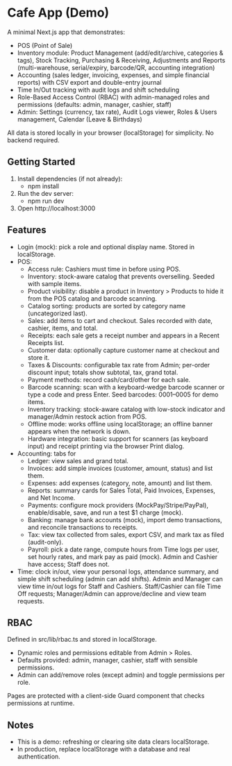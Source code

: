 # Cafe App (Demo)

A minimal Next.js app that demonstrates:
- POS (Point of Sale)
- Inventory module: Product Management (add/edit/archive, categories & tags), Stock Tracking, Purchasing & Receiving, Adjustments and Reports (multi-warehouse, serial/expiry, barcode/QR, accounting integration)
- Accounting (sales ledger, invoicing, expenses, and simple financial reports) with CSV export and double-entry journal
- Time In/Out tracking with audit logs and shift scheduling
- Role-Based Access Control (RBAC) with admin-managed roles and permissions (defaults: admin, manager, cashier, staff)
- Admin: Settings (currency, tax rate), Audit Logs viewer, Roles & Users management, Calendar (Leave & Birthdays)

All data is stored locally in your browser (localStorage) for simplicity. No backend required.

## Getting Started

1. Install dependencies (if not already):
   - npm install
2. Run the dev server:
   - npm run dev
3. Open http://localhost:3000

## Features

- Login (mock): pick a role and optional display name. Stored in localStorage.
- POS:
  - Access rule: Cashiers must time in before using POS.
  - Inventory: stock-aware catalog that prevents overselling. Seeded with sample items.
  - Product visibility: disable a product in Inventory > Products to hide it from the POS catalog and barcode scanning.
  - Catalog sorting: products are sorted by category name (uncategorized last).
  - Sales: add items to cart and checkout. Sales recorded with date, cashier, items, and total.
  - Receipts: each sale gets a receipt number and appears in a Recent Receipts list.
  - Customer data: optionally capture customer name at checkout and store it.
  - Taxes & Discounts: configurable tax rate from Admin; per-order discount input; totals show subtotal, tax, grand total.
  - Payment methods: record cash/card/other for each sale.
  - Barcode scanning: scan with a keyboard-wedge barcode scanner or type a code and press Enter. Seed barcodes: 0001–0005 for demo items.
  - Inventory tracking: stock-aware catalog with low-stock indicator and manager/Admin restock action from POS.
  - Offline mode: works offline using localStorage; an offline banner appears when the network is down.
  - Hardware integration: basic support for scanners (as keyboard input) and receipt printing via the browser Print dialog.
- Accounting: tabs for
  - Ledger: view sales and grand total.
  - Invoices: add simple invoices (customer, amount, status) and list them.
  - Expenses: add expenses (category, note, amount) and list them.
  - Reports: summary cards for Sales Total, Paid Invoices, Expenses, and Net Income.
  - Payments: configure mock providers (MockPay/Stripe/PayPal), enable/disable, save, and run a test $1 charge (mock).
  - Banking: manage bank accounts (mock), import demo transactions, and reconcile transactions to receipts.
  - Tax: view tax collected from sales, export CSV, and mark tax as filed (audit-only).
  - Payroll: pick a date range, compute hours from Time logs per user, set hourly rates, and mark pay as paid (mock).
  Admin and Cashier have access; Staff does not.
- Time: clock in/out, view your personal logs, attendance summary, and simple shift scheduling (admin can add shifts). Admin and Manager can view time in/out logs for Staff and Cashiers. Staff/Cashier can file Time Off requests; Manager/Admin can approve/decline and view team requests.

## RBAC

Defined in src/lib/rbac.ts and stored in localStorage.
- Dynamic roles and permissions editable from Admin > Roles.
- Defaults provided: admin, manager, cashier, staff with sensible permissions.
- Admin can add/remove roles (except admin) and toggle permissions per role.

Pages are protected with a client-side Guard component that checks permissions at runtime.

## Notes

- This is a demo: refreshing or clearing site data clears localStorage.
- In production, replace localStorage with a database and real authentication.
